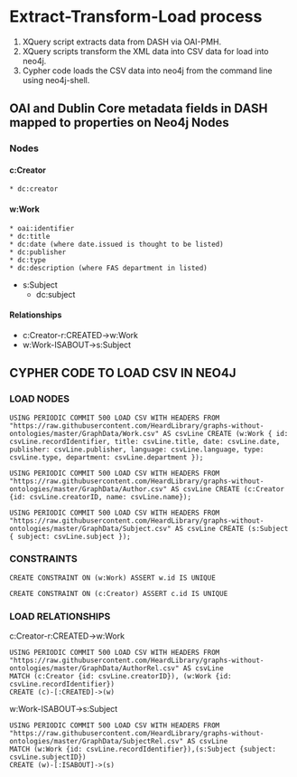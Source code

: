 
# Extract-Transform-Load process
1. XQuery script extracts data from DASH via OAI-PMH.
2. XQuery scripts transform the XML data into CSV data for load into neo4j.
3. Cypher code loads the CSV data into neo4j from the command line using neo4j-shell.

##  OAI and Dublin Core metadata fields in DASH mapped to properties on Neo4j Nodes
### Nodes
#### c:Creator
	* dc:creator
#### w:Work
	* oai:identifier
	* dc:title
	* dc:date (where date.issued is thought to be listed)
	* dc:publisher
	* dc:type
	* dc:description (where FAS department in listed)
* s:Subject
	* dc:subject
	
#### Relationships
* c:Creator-r:CREATED->w:Work
* w:Work-ISABOUT->s:Subject


## CYPHER CODE TO LOAD CSV IN NEO4J
### LOAD NODES
 
``` USING PERIODIC COMMIT 500 LOAD CSV WITH HEADERS FROM "https://raw.githubusercontent.com/HeardLibrary/graphs-without-ontologies/master/GraphData/Work.csv" AS csvLine CREATE (w:Work { id: csvLine.recordIdentifier, title: csvLine.title, date: csvLine.date, publisher: csvLine.publisher, language: csvLine.language, type: csvLine.type, department: csvLine.department }); ```
 
 ``` USING PERIODIC COMMIT 500 LOAD CSV WITH HEADERS FROM "https://raw.githubusercontent.com/HeardLibrary/graphs-without-ontologies/master/GraphData/Author.csv" AS csvLine CREATE (c:Creator {id: csvLine.creatorID, name: csvLine.name}); ```
 
``` USING PERIODIC COMMIT 500 LOAD CSV WITH HEADERS FROM "https://raw.githubusercontent.com/HeardLibrary/graphs-without-ontologies/master/GraphData/Subject.csv" AS csvLine CREATE (s:Subject { subject: csvLine.subject }); ```
 
### CONSTRAINTS

``` CREATE CONSTRAINT ON (w:Work) ASSERT w.id IS UNIQUE ```

``` CREATE CONSTRAINT ON (c:Creator) ASSERT c.id IS UNIQUE ```
	
### LOAD RELATIONSHIPS
 
c:Creator-r:CREATED->w:Work
 
```cypher
USING PERIODIC COMMIT 500 LOAD CSV WITH HEADERS FROM "https://raw.githubusercontent.com/HeardLibrary/graphs-without-ontologies/master/GraphData/AuthorRel.csv" AS csvLine
MATCH (c:Creator {id: csvLine.creatorID}), (w:Work {id: csvLine.recordIdentifier}) 
CREATE (c)-[:CREATED]->(w)
```

w:Work-ISABOUT->s:Subject	

```cypher
USING PERIODIC COMMIT 500 LOAD CSV WITH HEADERS FROM "https://raw.githubusercontent.com/HeardLibrary/graphs-without-ontologies/master/GraphData/SubjectRel.csv" AS csvLine 
MATCH (w:Work {id: csvLine.recordIdentifier}),(s:Subject {subject: csvLine.subjectID}) 
CREATE (w)-[:ISABOUT]->(s)
```



